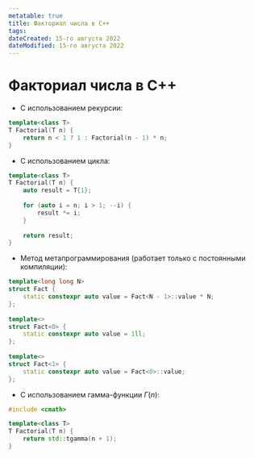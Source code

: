 ```yaml
---
metatable: true
title: Факториал числа в C++
tags:
dateCreated: 15-го августа 2022
dateModified: 15-го августа 2022
---
```

# Факториал числа в C++

- С использованием рекурсии:

```cpp
template<class T>  
T Factorial(T n) {  
    return n < 1 ? 1 : Factorial(n - 1) * n;  
}
```

-  С использованием цикла:

```cpp
template<class T>  
T Factorial(T n) {  
    auto result = T{1};  
  
    for (auto i = n; i > 1; --i) {  
        result *= i;  
    }  
  
    return result;  
}
```

- Метод метапрограммирования (работает только с постоянными компиляции):

```cpp
template<long long N>  
struct Fact {  
    static constexpr auto value = Fact<N - 1>::value * N;  
};  
  
template<>  
struct Fact<0> {  
    static constexpr auto value = 1ll;  
};  
  
template<>  
struct Fact<1> {  
    static constexpr auto value = Fact<0>::value;  
};
```

- С использованием гамма-функции $\Gamma(n)$:

```cpp
#include <cmath>

template<class T>  
T Factorial(T n) {  
	return std::tgamma(n + 1);
}
```